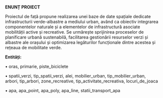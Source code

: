 **ENUNȚ PROIECT**

Proiectul de față propune realizarea unei baze de date spațiale dedicate infrastructurii verde-albastre a mediului urban, având ca obiectiv integrarea componentelor naturale și a elementelor de infrastructură asociate mobilității active și recreative. Se urmărește sprijinirea proceselor de planificare urbană sustenabilă, facilitarea gestionării resurselor verzi și albastre ale orașului și optimizarea legăturilor funcționale dintre acestea și rețeaua de mobilitate verde.

**Entități:**

•	oras, primarie, piste_biciclete

•	spatii_verzi, tip_spatii_verzi, alei, mobilier_urban, tip_mobilier_urban, arbori, tip_arbori, zone_recreative, tip_activitate_recreativa, locuri_de_joaca

•	apa, apa_point, apa_poly, apa_line, statii_transport_apa
